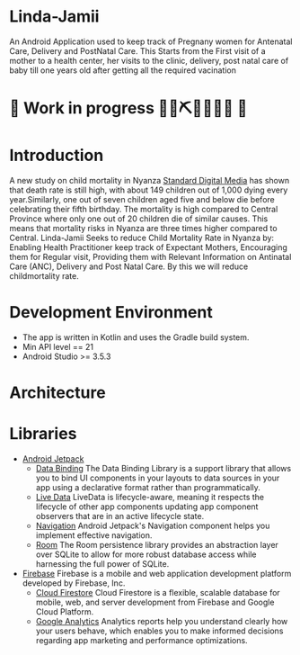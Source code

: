 # Linda-Jamii
An Android Application used to keep track of Pregnany women for Antenatal Care, Delivery and PostNatal Care. This Starts from the First visit of a mother to a health center, her visits to the clinic, delivery, post natal care of baby till one years old after getting all the required vacination
# 🚧 Work in progress 👷‍♀️⛏👷🔧️👷🔧 🚧 

# Introduction
A new study on child mortality in Nyanza [Standard Digital Media](https://www.standardmedia.co.ke/article/2000043800/child-mortality-rates-still-high-in-nyanza) has shown that death rate is still high, with about 149 children out of 1,000 dying every year.Similarly, one out of seven children aged five and below die before celebrating their fifth birthday. 
The mortality is high compared to Central Province where only one out of 20 children die of similar causes. This means that mortality risks in Nyanza are three times higher compared to Central.
Linda-Jamii Seeks to reduce Child Mortality Rate in Nyanza by:
Enabling Health Practitioner keep track of Expectant Mothers, Encouraging them for Regular visit, Providing them with Relevant Information on Antinatal Care (ANC), Delivery and Post Natal Care. By this we will reduce childmortality rate.

# Development Environment
* The app is written in Kotlin and uses the Gradle build system.
* Min API level == 21  
* Android Studio >= 3.5.3

# Architecture 

# Libraries
* [Android Jetpack](https://developer.android.com/jetpack)
   * [Data Binding](https://developer.android.com/topic/libraries/data-binding/) The Data Binding Library is a support library that allows you to bind UI components in your layouts to data sources in your app using a declarative format rather than programmatically.
   * [Live Data](https://developer.android.com/topic/libraries/architecture/livedata) LiveData is lifecycle-aware, meaning it respects the lifecycle of other app components updating app component observers that are in an active lifecycle state.
   * [Navigation](https://developer.android.com/guide/navigation/) Android Jetpack's Navigation component helps you implement effective navigation.
   * [Room](https://developer.android.com/topic/libraries/architecture/room) The Room persistence library provides an abstraction layer over SQLite to allow for more robust database access while harnessing the full power of SQLite.
* [Firebase](https://firebase.google.com/) Firebase is a mobile and web application development platform developed by Firebase, Inc.
  * [Cloud Firestore](https://firebase.google.com/docs/firestore) Cloud Firestore is a flexible, scalable database for mobile, web, and server development from Firebase and Google Cloud Platform.
  * [Google Analytics](https://firebase.google.com/docs/analytics) Analytics reports help you understand clearly how your users behave, which enables you to make informed decisions regarding app marketing and performance optimizations.
